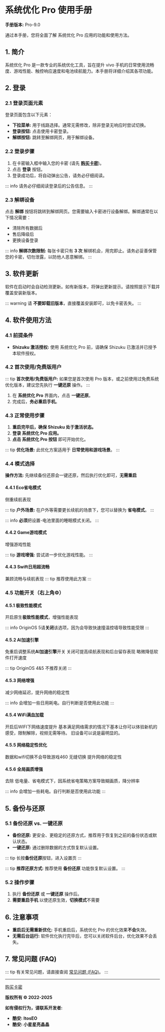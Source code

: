 # 系统优化 Pro 使用手册

**手册版本:** Pro-9.0

通过本手册，您将全面了解 系统优化 Pro 应用的功能和使用方法。

## 1. 简介

系统优化 Pro 是一款专业的系统优化工具，旨在提升 vivo 手机的日常使用流畅度、游戏性能、触控响应速度和电池续航能力。本手册将详细介绍其各项功能。

## 2. 登录

### 2.1 登录页面元素

登录页面包含以下元素：

* **下拉菜单:** 用于线路选择。通常无需修改，除非登录无响应时尝试切换。
* **登录按钮:** 点击使用卡密登录。
* **解绑按钮:** 跳转至解绑网页，用于解绑设备。

### 2.2 登录步骤

1.  在卡密输入框中输入您的卡密 (请先 **[购买卡密](https://fk.qkrxr.cn/shop/itostar)**)。
2.  点击 **登录** 按钮。
3.  登录成功后，将自动弹出公告，请务必仔细阅读。

::: info
请务必仔细阅读登录后的公告信息。
:::

### 2.3 解绑设备

点击 **解绑** 按钮将跳转到解绑网页。您需要输入卡密进行设备解绑。解绑通常在以下情况需要：

* 清除所有数据后
* 售后降级后
* 更换设备登录

::: info
**解绑次数限制:** 每张卡密只有 **3 次** 解绑机会，用完即止。请务必妥善保管您的卡密，切勿泄露，以防他人恶意解绑。
:::

## 3. 软件更新

软件在启动时会自动检测更新。如有新版本，将弹出更新提示。请按照提示下载并覆盖安装新版本。

::: warning
请 **不要卸载旧版本**，直接覆盖安装即可，以免卡密丢失。
:::

## 4. 软件使用方法

### 4.1 前提条件

* **Shizuku 激活授权:** 使用 系统优化 Pro 前，请确保 Shizuku 已激活并已授予本软件授权。

### 4.2 首次使用/免费版用户

::: tip
**首次使用/免费版用户:** 如果您是首次使用 Pro 版本，或之前使用过免费系统优化版本，建议您先执行 **一键还原** 操作。
:::

1.  在 **系统优化 Pro** 界面内，点击 **一键还原**。
2.  完成后，**务必重启手机**。

### 4.3 正常使用步骤

1.  **重启完毕后，确保 Shizuku 处于激活状态。**
2.  **登录 系统优化 Pro 应用。**
3.  **点击 系统优化 Pro 按钮** 即可开始优化。

::: tip
**优化场景:** 此优化方案适用于 **日常使用和游戏场景**。
:::

### 4.4 模式选择

**操作方法:** 先继续备份还原会一键还原，然后执行优化即可，**无需重启**

#### 4.4.1 Eco省电模式

侧重续航表现

::: tip
**户外场景:** 在户外等需要更长续航的场景下，您可以替换为 **省电模式**。
:::

::: info
**必须**把设置-电池里面的睡眠模式关闭。
:::

#### 4.4.2 Game游戏模式

增强游戏性能

::: tip
**游戏增强:** 尝试进一步优化游戏性能。
:::

#### 4.4.3 Swift日用超流畅

兼顾流畅与续航表现
::: tip
推荐使用此方案
:::

### 4.5 功能开关（右上角⚙️）

#### 4.5.1 极致性能模式

开启原生**极致性能模式**，增强性能表现

::: info
OriginOS 5请**关闭**该选项，因为会导致快速撞温控墙导致性能受限
:::

#### 4.5.2 AI加速引擎

免重启调整系统**AI加速引擎**开关
关闭可提高续航表现和后台留存表现
略微降低软件打开速度

::: tip
OriginOS 4&5 不推荐关闭
:::

#### 4.5.3 网络增强

减少网络延迟，提升网络的稳定性

::: info
会增加一些日用耗电。自行判断是否使用此功能
:::

#### 4.5.4 WiFi满血加载

开启后WIFI下网络速度提升
基本满足网络需求的情况下基本让你可以体验新机的感受，限制解除，视频无需等待。
旧设备可以说是最明显的。


#### 4.5.5 网络稳定性优化

数据和wifi切换不会导致游戏460 无缝切换
提升网络的稳定性

#### 4.5.6 全局画质增强

去除 低电量、省电模式下，因系统省电策略方案导致糊画质，降分辨率

::: info
会增加一些耗电。自行判断是否使用此功能
:::

## 5. 备份与还原

### 5.1 备份还原 vs. 一键还原

* **备份还原:** 更安全、更稳定的还原方式，推荐用于恢复到之前的备份状态或默认状态。
* **一键还原:** 通过删除数据的方式恢复默认设置。

::: tip
长按**备份还原**按钮，进入设置页
:::

::: tip
**推荐还原方式:** 推荐使用 **备份还原** 功能恢复默认设置。
:::

### 5.2 操作步骤

1.  执行 **备份还原** 或 **一键还原** 操作后。
2.  **需要重启手机** 以使还原生效，**切换模式**不需要

## 6. 注意事项

* **重启后无需重新优化:** 手机重启后，系统优化 Pro 的优化效果**不会**失效。
* **无需后台运行:** 软件优化执行完毕后，您可以关闭软件后台，优化效果不会丢失。

## 7. 常见问题 (FAQ)

::: tip
有关常见问题，请直接查阅 [常见问题 (FAQ)](./faq.md)。
:::

---

[购买卡密](https://fk.qkrxr.cn/shop/itostar)

**版权所有 © 2022-2025**

**如有侵权行为，请联系开发者:**

* **酷安: ItosEO**
* **酷安: 小星星亮晶晶**
